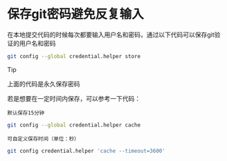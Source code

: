 # 保存git密码避免反复输入

在本地提交代码的时候每次都要输入用户名和密码，通过以下代码可以保存git验证的用户名和密码

```bash
git config --global credential.helper store
```
> [!tip]
> 上面的代码是永久保存密码

若是想要在一定时间内保存，可以参考一下代码：

<code>默认保存15分钟</code>

```bash
git config --global credential.helper cache
```
<code>可自定义保存时间（单位：秒）</code>

```bash
git config credential.helper 'cache --timeout=3600'
```